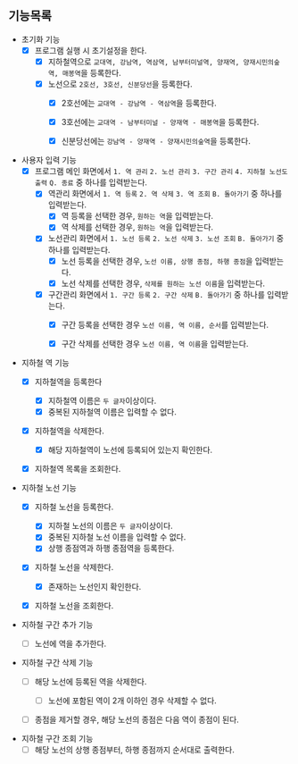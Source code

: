 ## 기능목록

* 초기화 기능
    * [x] 프로그램 실행 시 초기설정을 한다.
        * [x] 지하철역으로 `교대역, 강남역, 역삼역, 남부터미널역, 양재역, 양재시민의숲역, 매봉역`을 등록한다.
        * [x] 노선으로 `2호선, 3호선, 신분당선`을 등록한다.
            * [x] 2호선에는 `교대역 - 강남역 - 역삼역`을 등록한다.
            * [x] 3호선에는 `교대역 - 남부터미널 - 양재역 - 매봉역`을 등록한다.
            * [x] 신분당선에는 `강남역 - 양재역 - 양재시민의숲역`을 등록한다.


* 사용자 입력 기능
    * [x] 프로그램 메인 화면에서 `1. 역 관리` `2. 노선 관리` `3. 구간 관리` `4. 지하철 노선도 출력` `Q. 종료` 중 하나를 입력받는다.
        * [x] 역관리 화면에서 `1. 역 등록` `2. 역 삭제` `3. 역 조회` `B. 돌아가기` 중 하나를 입력받는다.
            * [x] 역 등록을 선택한 경우, `원하는 역`을 입력받는다.
            * [x] 역 삭제를 선택한 경우, `원하는 역`을 입력받는다.
        * [x] 노선관리 화면에서 `1. 노선 등록` `2. 노선 삭제` `3. 노선 조회` `B. 돌아가기` 중 하나를 입력받는다.
            * [x] 노선 등록을 선택한 경우, `노선 이름, 상행 종점, 하행 종점`을 입력받는다.
            * [x] 노선 삭제를 선택한 경우, `삭제를 원하는 노선 이름`을 입력받는다.
        * [x] 구간관리 화면에서 `1. 구간 등록` `2. 구간 삭제` `B. 돌아가기` 중 하나를 입력받는다.
            * [x] 구간 등록을 선택한 경우 `노선 이름, 역 이름, 순서`를 입력받는다.
            * [x] 구간 삭제를 선택한 경우 `노선 이름, 역 이름`을 입력받는다.


* 지하철 역 기능
    * [x] 지하철역을 등록한다
        * [x] 지하철역 이름은 `두 글자`이상이다.
        * [x] 중복된 지하철역 이름은 입력할 수 없다.

    * [x] 지하철역을 삭제한다.
        * [x] 해당 지하철역이 노선에 등록되어 있는지 확인한다.

    * [x] 지하철역 목록을 조회한다.


* 지하철 노선 기능
    * [x] 지하철 노선을 등록한다.
        * [x] 지하철 노선의 이름은 `두 글자`이상이다.
        * [x] 중복된 지하철 노선 이름을 입력할 수 없다.
        * [x] 상행 종점역과 하행 종점역을 등록한다.

    * [x] 지하철 노선을 삭제한다.
      * [x] 존재하는 노선인지 확인한다.

    * [x] 지하철 노선을 조회한다.


* 지하철 구간 추가 기능
    * [ ] 노선에 역을 추가한다.


* 지하철 구간 삭제 기능
    * [ ] 해당 노선에 등록된 역을 삭제한다.
        * [ ] 노선에 포함된 역이 2개 이하인 경우 삭제할 수 없다.
    * [ ] 종점을 제거할 경우, 해당 노선의 종점은 다음 역이 종점이 된다.


* 지하철 구간 조회 기능
    * [ ] 해당 노선의 상행 종점부터, 하행 종점까지 순서대로 출력한다.